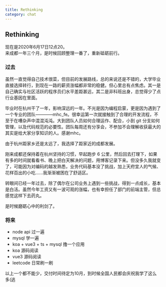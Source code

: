 ```yaml
---
title: Rethinking
category: chat
---
```


## Rethinking

现在是2020年6月17日12点20。  
来成都一年三个月，是时候回顾整理一番了，重新砥砺前行。

### 过去  

虽然一直觉得自己技术很菜，但目前的发展路线，总的来说还是不错的，大学毕业直接选择转行，到现在一路的薪资涨幅都非常的稳健。但心里总有点焦虑。其一是自己确实与社区活跃的程序员们水平差距甚远，其二是非科班出身，总觉得少了点行业基因在里面。  

毕业时在杭州干了一年，影响深远的一年。不光是因为编程启蒙，更是因为遇到了一个专业的团队————mhc_fe。很幸运第一次就接触到了合理的开发流程，不至于在嘈杂声中混混沌沌。大到团队人员如何合理运作、配合，小到 git 分支如何管理，以及代码规范的必要性。团队每周还有分享会，不参加不会理解收获最大的其实是给大家分享知识的人。感谢mhc。

由于杭州距家乡还是太远了，我选择了距家近的成都发展。

刚来成都还保持着在杭州坚持的习惯，早起跑步 6 公里，然后回去打理下，如果有多的时间就看看书、晚上把白天解决的问题，用博客记录下来。但没多久我就变了，可能因为对编码的越发熟悉，业务代码基本没了挑战，加上天府宜人的气候、花样百出的小吃......我渐渐被困在了舒适区。

转眼间已经一年过去，除了偶尔在公司业务上遇到一些挑战，得到一点成长，基本是白活。虽然今年工资又有一波可观的涨幅，也有幸担任了部门的前端主管，但总感觉这样下去药丸。

是时候磨砺心中的利剑了。

### 将来  

- node api 过一遍
- mysql 学一遍
- koa + vue3 + ts + mysql 撸一个应用
- koa 源码阅读 
- vue3 源码阅读  
- leetcode 日常刷一刷

以上一个都不能少，交付时间待定为10月，到时候全国人民都会庆祝我学了这么多(逃